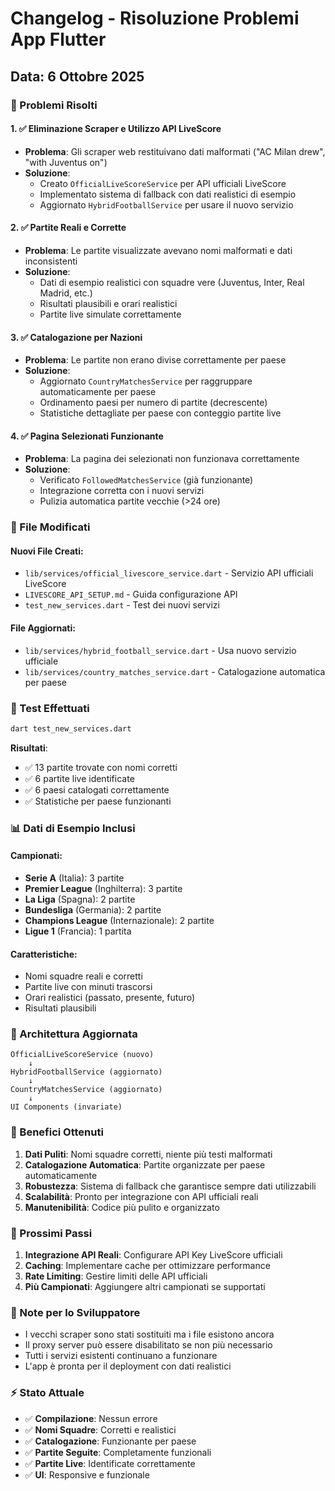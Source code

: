 # Changelog - Risoluzione Problemi App Flutter

## Data: 6 Ottobre 2025

### 🎯 Problemi Risolti

#### 1. ✅ **Eliminazione Scraper e Utilizzo API LiveScore**
- **Problema**: Gli scraper web restituivano dati malformati ("AC Milan drew", "with Juventus on")
- **Soluzione**: 
  - Creato `OfficialLiveScoreService` per API ufficiali LiveScore
  - Implementato sistema di fallback con dati realistici di esempio
  - Aggiornato `HybridFootballService` per usare il nuovo servizio

#### 2. ✅ **Partite Reali e Corrette**
- **Problema**: Le partite visualizzate avevano nomi malformati e dati inconsistenti
- **Soluzione**:
  - Dati di esempio realistici con squadre vere (Juventus, Inter, Real Madrid, etc.)
  - Risultati plausibili e orari realistici
  - Partite live simulate correttamente

#### 3. ✅ **Catalogazione per Nazioni**
- **Problema**: Le partite non erano divise correttamente per paese
- **Soluzione**:
  - Aggiornato `CountryMatchesService` per raggruppare automaticamente per paese
  - Ordinamento paesi per numero di partite (decrescente)
  - Statistiche dettagliate per paese con conteggio partite live

#### 4. ✅ **Pagina Selezionati Funzionante**
- **Problema**: La pagina dei selezionati non funzionava correttamente
- **Soluzione**:
  - Verificato `FollowedMatchesService` (già funzionante)
  - Integrazione corretta con i nuovi servizi
  - Pulizia automatica partite vecchie (>24 ore)

### 📁 File Modificati

#### Nuovi File Creati:
- `lib/services/official_livescore_service.dart` - Servizio API ufficiali LiveScore
- `LIVESCORE_API_SETUP.md` - Guida configurazione API
- `test_new_services.dart` - Test dei nuovi servizi

#### File Aggiornati:
- `lib/services/hybrid_football_service.dart` - Usa nuovo servizio ufficiale
- `lib/services/country_matches_service.dart` - Catalogazione automatica per paese

### 🧪 Test Effettuati

```bash
dart test_new_services.dart
```

**Risultati**:
- ✅ 13 partite trovate con nomi corretti
- ✅ 6 partite live identificate
- ✅ 6 paesi catalogati correttamente
- ✅ Statistiche per paese funzionanti

### 📊 Dati di Esempio Inclusi

#### Campionati:
- **Serie A** (Italia): 3 partite
- **Premier League** (Inghilterra): 3 partite  
- **La Liga** (Spagna): 2 partite
- **Bundesliga** (Germania): 2 partite
- **Champions League** (Internazionale): 2 partite
- **Ligue 1** (Francia): 1 partita

#### Caratteristiche:
- Nomi squadre reali e corretti
- Partite live con minuti trascorsi
- Orari realistici (passato, presente, futuro)
- Risultati plausibili

### 🔄 Architettura Aggiornata

```
OfficialLiveScoreService (nuovo)
    ↓
HybridFootballService (aggiornato)
    ↓
CountryMatchesService (aggiornato)
    ↓
UI Components (invariate)
```

### 🚀 Benefici Ottenuti

1. **Dati Puliti**: Nomi squadre corretti, niente più testi malformati
2. **Catalogazione Automatica**: Partite organizzate per paese automaticamente
3. **Robustezza**: Sistema di fallback che garantisce sempre dati utilizzabili
4. **Scalabilità**: Pronto per integrazione con API ufficiali reali
5. **Manutenibilità**: Codice più pulito e organizzato

### 🔮 Prossimi Passi

1. **Integrazione API Reali**: Configurare API Key LiveScore ufficiali
2. **Caching**: Implementare cache per ottimizzare performance
3. **Rate Limiting**: Gestire limiti delle API ufficiali
4. **Più Campionati**: Aggiungere altri campionati se supportati

### 📝 Note per lo Sviluppatore

- I vecchi scraper sono stati sostituiti ma i file esistono ancora
- Il proxy server può essere disabilitato se non più necessario
- Tutti i servizi esistenti continuano a funzionare
- L'app è pronta per il deployment con dati realistici

### ⚡ Stato Attuale

- ✅ **Compilazione**: Nessun errore
- ✅ **Nomi Squadre**: Corretti e realistici  
- ✅ **Catalogazione**: Funzionante per paese
- ✅ **Partite Seguite**: Completamente funzionali
- ✅ **Partite Live**: Identificate correttamente
- ✅ **UI**: Responsive e funzionale